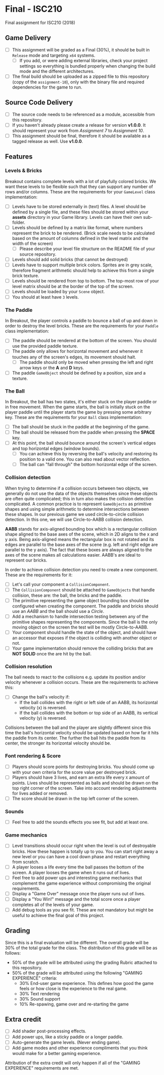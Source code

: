 # Final - ISC210
Final assignment for ISC210 (2018)
## Game Delivery
- [ ] This assignment will be graded as a Final (30%), it should be built in `Release` mode and targeting `x64` systems.
  - [ ] If you add, or were adding external libraries, check your project settings so everything is bundled properly when changing the build mode and the different architectures.
- [ ] The final build should be uploaded as a zipped file to this repository (copy of the `assignment-10`), only with the binary file and required dependencies for the game to run.

## Source Code Delivery
- [ ] The source code needs to be referenced as a module, accessible from this repository.
- [ ] If you haven't already please create a release for version **v1.0.0**. It should represent your work from *Assignment 7* to *Assignment 10*.
- [ ] This assignment should be final, therefore it should be available as a tagged release as well. Use **v1.0.0**.

## Features
### Levels & Bricks
Breakout contains complete levels with a lot of playfully colored bricks. We want these levels to be flexible such that they can support any number of rows and/or columns. These are the requirements for your `GameLevel` class implementation:

- [ ] Levels have to be stored externally in (text) files. A level should be defined by a single file, and these files should be stored within your **assets** directory in your Game library. Levels can have their own sub-folder.
- [ ] Levels should be defined by a matrix like format, where numbers represent the brick to be rendered. (Brick scale needs to be calculated based on the amount of columns defined in the level matrix and the width of the screen)
  - [ ] Please describe your level file structure on the README file of your source repository.
- [ ] Levels should add solid bricks (that cannot be destroyed)
- [ ] Levels have to support multiple brick colors. Sprites are in grey scale, therefore fragment arithmetic should help to achieve this from a single brick texture.
- [ ] Levels should be rendered from top to bottom. The top-most row of your level matrix should be at the border of the top of the screen.
- [ ] Levels should be loaded by your `Scene` object.
- [ ] You should at least have `3` levels.

### The Paddle
In Breakout, the player controls a paddle to bounce a ball of up and down in order to destroy the level bricks. These are the requirements for your `Paddle` class implementation:

- [ ] The paddle should be rendered at the bottom of the screen. You should use the provided paddle texture.
- [ ] The paddle only allows for horizontal movement and whenever it touches any of the screen's edges, its movement should halt.
  - [ ] The paddle should only be moved when pressing the left and right arrow keys or the **A** and **D** keys.
- [ ] The paddle `GameObject` should be defined by a position, size and a texture.

### The Ball
In Breakout, the ball has two states, it's either stuck on the player paddle or in free movement. When the game starts, the ball is initially stuck on the player paddle until the player starts the game by pressing some arbitrary key. These are the requirements for your `Ball` class implementation:

- [ ] The ball should be stuck in the paddle at the beginning of the game.
- [ ] The ball should be released from the paddle when pressing the **SPACE** key.
- [ ] At this point, the ball should bounce around the screen's vertical edges and top horizontal edges (window bounds).
  - [ ] You can achieve this by reversing the ball's velocity and restoring its position to a valid one. You can also read about vector reflection.
  - [ ] The ball can "fall through" the bottom horizontal edge of the screen.

### Collision detection
When trying to determine if a collision occurs between two objects, we generally do not use the data of the objects themselves since these objects are often quite complicated; this in turn also makes the collision detection complicated. A common practice is to represent `GameObjects` as primitive shapes and using simple arithmetic to determine intersections between these shapes. In our previous game we used circle-to-circle collision detection. In this one, we will use Circle-to-AABB collision detection.

**AABB** stands for axis-aligned bounding box which is a rectangular collision shape aligned to the base axes of the scene, which in 2D aligns to the x and y axis. Being axis-aligned means the rectangular box is not rotated and its edges are parallel to the base axes of the scene (e.g. left and right edge are parallel to the y axis). The fact that these boxes are always aligned to the axes of the scene makes all calculations easier. AABB's are ideal to represent our bricks.

In order to achieve collision detection you need to create a new component. These are the requirements for it:
- [ ] Let's call your component a `CollisionComponent`.
- [ ] The `CollisionComponent` should be attached to `GameObjects` that handle collision, these are: the ball, the bricks and the paddle.
- [ ] The primitive representing the game object bounding box should be configured when creating the component. The paddle and bricks should use an *AABB* and the ball should use a *Circle*.
- [ ] Add a mechanism to handle intersection testing between any of the primitive shapes representing the components. Since the ball is the only moving object on the screen the test will be mostly Circle-to-AABB.
- [ ] Your component should handle the state of the object, and should have an accessor that exposes if the object is colliding with another object or not.
- [ ] Your game implementation should remove the colliding bricks that are **NOT SOLID** once the are hit by the ball.

### Collision resolution
The ball needs to react to the collisions e.g. update its position and/or velocity whenever a collision occurs. These are the requirements to achieve this:

-[ ] Change the ball's velocity if:
  * If the ball collides with the right or left side of an AABB, its horizontal velocity (x) is reversed.
  * If the ball collides with the bottom or top side of an AABB, its vertical velocity (y) is reversed. 

Collisions between the ball and the player are slightly different since this time the ball's horizontal velocity should be updated based on how far it hits the paddle from its center. The further the ball hits the paddle from its center, the stronger its horizontal velocity should be.

### Font rendering & Score
- [ ] Players should score points for destroying bricks. You should come up with your own criteria for the score value per destroyed brick.
- [ ] Players should have 3 lives, and earn an extra life every `X` amount of points. Lives should be represented as balls and should be drawn on the top right corner of the screen. Take into account rendering adjustments for lives added or removed.
- [ ] The score should be drawn in the top left corner of the screen.

### Sounds
- [ ] Feel free to add the sounds effects you see fit, but add at least one.

### Game mechanics
- [ ] Level transitions should occur right when the level is out of destroyable bricks. How these happen is totally up to you. You can start right away a new level or you can have a cool down phase and restart everything from scratch.
- [ ] A player looses a life every time the ball passes the bottom of the screen. A player looses the game when it runs out of lives.
- [ ] Feel free to add power ups and interesting game mechanics that complement the game experience without compromising the original requirements.
- [ ] Display a "Game Over" message once the player runs out of lives.
- [ ] Display a "You Win!" message and the total score once a player completes all of the levels of your game.
- [ ] Add debug tools as you see fit. These are not mandatory but might be useful to achieve the final goal of this project.

## Grading
Since this is a final evaluation will be different. The overall grade will be 30% of the total grade for the class. The distribution of this grade will be as follows:

* 50% of the grade will be attributed using the grading Rubric attached to this repository.
* 50% of the grade will be attributed using the following "GAMING EXPERIENCE" criteria:
  * 30% End-user game experience. This defines how good the game feels or how close is the experience to the real game.
  * 30% Text rendering
  * 30% Sound support
  * 10% Re-spawing, game over and re-starting the game
	
## Extra credit
- [ ] Add shader post-processing effects.
- [ ] Add power ups, like a sticky paddle or a longer paddle.
- [ ] Auto-generate the game levels. (Never ending game).
- [ ] Add game modes and other experience compliments that you think would make for a better gaming experience.

Attribution of the extra credit will only happen if all of the "GAMING EXPERIENCE" requirements are met. 